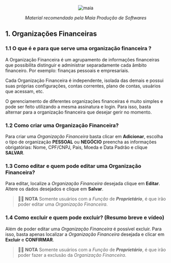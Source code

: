 <div align="center">
 
![maia](https://user-images.githubusercontent.com/49403097/199071278-bbed41e9-356e-4df8-81b0-003cf07ed29c.jpg)


<i>Material recomendado pela Maia Produção de Softwares</i>
</div>

## 1. Organizações Financeiras 

 ### 1.1 O que é e para que serve uma organização financeira ?


<p>A Organização Financeira é um agrupamento de informações financeiras que possibilita distinguir e administrar separadamente cada âmbito financeiro. Por exemplo: finanças pessoais e empresariais.

Cada Organização Financeira é independente, isolada das demais e possui suas próprias configurações, contas correntes, plano de contas, usuários que acessam, etc.

O gerenciamento de diferentes organizações financeiras é muito simples e pode ser feito utilizando a mesma assinatura e login. Para isso, basta alternar para a organização financeira que desejar gerir no momento.

 ### 1.2 Como criar uma Organização Financeira?
 Para criar uma _Organização Financeira_ basta clicar em **Adicionar**, escolha o tipo de organização **PESSOAL** ou **NEGÓCIO** preencha as informações obrigatórias: Nome, CPF/CNPJ, Pais, Moeda e Data Padrão e clique **SALVAR**.

### 1.3 Como editar e quem pode editar uma Organização Financeira?

Para editar, localize a _Organização Financeira_ desejada clique em **Editar**. Altere os dados desejados e clique em **Salvar**.

 
> 👨‍🏫 **NOTA** Somente usuários com a _Função_ de _**Proprietário**_, é que irão poder editar uma _Organização Financeira_.

### 1.4  Como excluir e quem pode excluir? (Resumo breve e vídeo)
Além de poder editar uma _Organização Financeira_ é possível excluir. Para isso, basta apenas localizar a _Organização Financeira_ desejada e clicar em **Excluir** e **CONFIRMAR**.

> 👨‍🏫 **NOTA** Somente usuários com a _Função_ de _**Proprietário**_, é que irão poder fazer a exclusão da _Organização Financeira_.
